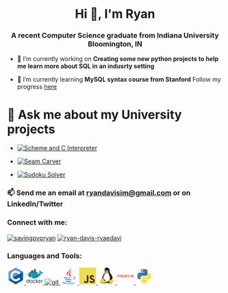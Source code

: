 

<h1 align="center">Hi 👋, I'm Ryan</h1>
<h3 align="center">A recent Computer Science graduate from Indiana University Bloomington, IN</h3>

- 🔭 I’m currently working on **Creating some new python projects to help me learn more about SQL in an indusrty setting**

- 🌱 I’m currently learning **MySQL syntax course from Stanford** Follow my progress [here]()

# 💬 Ask me about **my University projects**
-   [![Scheme and C Interpreter](https://img.youtube.com/7OtFnemLvNQ/maxresdefault.jpg)](https://www.youtube.com/embed/7OtFnemLvNQ?si=CfP-4qhHCuVV9Bea)

- [![Seam Carver](https://img.youtube.com/y6dVWXbnfBU/maxresdefault.jpg)](https://www.youtube.com/embed/y6dVWXbnfBU?si=fS75TWleyO8MxKAu)

- [![Sudoku Solver](https://img.youtube.com/vi/yBOC6zRX7wk/maxresdefault,jpg)](https://www.youtube.com/embed/yBOC6zRX7wk?si=nLInOT1G9shnWidu)

### 📫 Send me an email at **ryandavisim@gmail.com** or on LinkedIn/Twitter

<h3 align="left">Connect with me:</h3>
<p align="left">
<a href="https://twitter.com/savingpvpryan" target="blank"><img align="center" src="https://raw.githubusercontent.com/rahuldkjain/github-profile-readme-generator/master/src/images/icons/Social/twitter.svg" alt="savingpvpryan" height="30" width="40" /></a>
<a href="https://www.linkedin.com/in/ryan-davis-ryaedavi" target="blank"><img align="center" src="https://raw.githubusercontent.com/rahuldkjain/github-profile-readme-generator/master/src/images/icons/Social/linked-in-alt.svg" alt="ryan-davis-ryaedavi" height="30" width="40" /></a>
</p>

<h3 align="left">Languages and Tools:</h3>
<p align="left"> <a href="https://www.cprogramming.com/" target="_blank" rel="noreferrer"> <img src="https://raw.githubusercontent.com/devicons/devicon/master/icons/c/c-original.svg" alt="c" width="40" height="40"/> </a> <a href="https://www.docker.com/" target="_blank" rel="noreferrer"> <img src="https://raw.githubusercontent.com/devicons/devicon/master/icons/docker/docker-original-wordmark.svg" alt="docker" width="40" height="40"/> </a> <a href="https://git-scm.com/" target="_blank" rel="noreferrer"> <img src="https://www.vectorlogo.zone/logos/git-scm/git-scm-icon.svg" alt="git" width="40" height="40"/> </a> <a href="https://www.java.com" target="_blank" rel="noreferrer"> <img src="https://raw.githubusercontent.com/devicons/devicon/master/icons/java/java-original.svg" alt="java" width="40" height="40"/> </a> <a href="https://developer.mozilla.org/en-US/docs/Web/JavaScript" target="_blank" rel="noreferrer"> <img src="https://raw.githubusercontent.com/devicons/devicon/master/icons/javascript/javascript-original.svg" alt="javascript" width="40" height="40"/> </a> <a href="https://www.linux.org/" target="_blank" rel="noreferrer"> <img src="https://raw.githubusercontent.com/devicons/devicon/master/icons/linux/linux-original.svg" alt="linux" width="40" height="40"/> </a> <a href="https://www.oracle.com/" target="_blank" rel="noreferrer"> <img src="https://raw.githubusercontent.com/devicons/devicon/master/icons/oracle/oracle-original.svg" alt="oracle" width="40" height="40"/> </a> <a href="https://www.python.org" target="_blank" rel="noreferrer"> <img src="https://raw.githubusercontent.com/devicons/devicon/master/icons/python/python-original.svg" alt="python" width="40" height="40"/> </a> </p>
